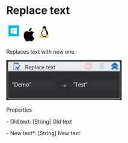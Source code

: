 # Replace text

![](<../../../.gitbook/assets/image (31).png>)

Replaces text with new one

![](<../../../.gitbook/assets/image (338).png>)

Properties

&#x20;\- Old text: \[String] Old  text

&#x20;\- New text\*: \[String] New text
